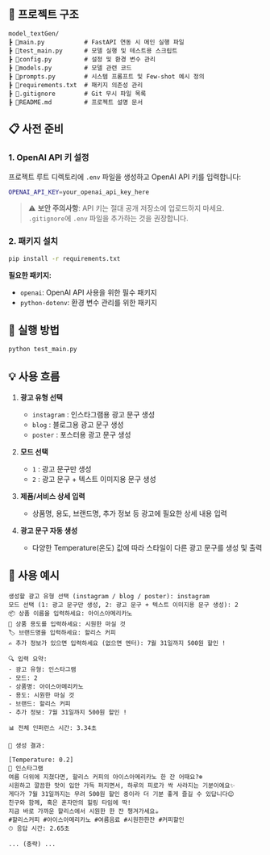 ## 🔧 프로젝트 구조

```
model_textGen/
┣ 📜main.py           # FastAPI 연동 시 메인 실행 파일
┣ 📜test_main.py      # 모델 실행 및 테스트용 스크립트
┣ 📜config.py         # 설정 및 환경 변수 관리
┣ 📜models.py         # 모델 관련 코드
┣ 📜prompts.py        # 시스템 프롬프트 및 Few-shot 예시 정의
┣ 📜requirements.txt  # 패키지 의존성 관리
┣ 📜.gitignore        # Git 무시 파일 목록
┣ 📜README.md         # 프로젝트 설명 문서
```

## 📋 사전 준비

### 1. OpenAI API 키 설정

프로젝트 루트 디렉토리에 `.env` 파일을 생성하고 OpenAI API 키를 입력합니다:

```bash
OPENAI_API_KEY=your_openai_api_key_here
```

> ⚠️ **보안 주의사항**: API 키는 절대 공개 저장소에 업로드하지 마세요. `.gitignore`에 `.env` 파일을 추가하는 것을 권장합니다.

### 2. 패키지 설치

```bash
pip install -r requirements.txt
```

**필요한 패키지:**
- `openai`: OpenAI API 사용을 위한 필수 패키지
- `python-dotenv`: 환경 변수 관리를 위한 패키지

## 🎯 실행 방법

```bash
python test_main.py
```

## 💡 사용 흐름

1. **광고 유형 선택**
   * `instagram` : 인스타그램용 광고 문구 생성
   * `blog` : 블로그용 광고 문구 생성
   * `poster` : 포스터용 광고 문구 생성

2. **모드 선택**
   * `1` : 광고 문구만 생성
   * `2` : 광고 문구 + 텍스트 이미지용 문구 생성

3. **제품/서비스 상세 입력**
   * 상품명, 용도, 브랜드명, 추가 정보 등 광고에 필요한 상세 내용 입력

4. **광고 문구 자동 생성**
   * 다양한 Temperature(온도) 값에 따라 스타일이 다른 광고 문구를 생성 및 출력

## 📝 사용 예시

```
생성할 광고 유형 선택 (instagram / blog / poster): instagram
모드 선택 (1: 광고 문구만 생성, 2: 광고 문구 + 텍스트 이미지용 문구 생성): 2
📦 상품 이름을 입력하세요: 아이스아메리카노
🎯 상품 용도를 입력하세요: 시원한 마실 것
🏷️ 브랜드명을 입력하세요: 할리스 커피
✍️ 추가 정보가 있으면 입력하세요 (없으면 엔터): 7월 31일까지 500원 할인 !

🔍 입력 요약:
- 광고 유형: 인스타그램
- 모드: 2
- 상품명: 아이스아메리카노
- 용도: 시원한 마실 것
- 브랜드: 할리스 커피
- 추가 정보: 7월 31일까지 500원 할인 !

📊 전체 인퍼런스 시간: 3.34초

📢 생성 결과:

[Temperature: 0.2]
📌 인스타그램
여름 더위에 지쳤다면, 할리스 커피의 아이스아메리카노 한 잔 어때요?❄️
시원하고 깔끔한 맛이 입안 가득 퍼지면서, 하루의 피로가 싹 사라지는 기분이에요✨
게다가 7월 31일까지는 무려 500원 할인 중이라 더 기분 좋게 즐길 수 있답니다😊
친구와 함께, 혹은 혼자만의 힐링 타임에 딱!
지금 바로 가까운 할리스에서 시원한 한 잔 챙겨가세요☕️
#할리스커피 #아이스아메리카노 #여름음료 #시원한한잔 #커피할인
⏱ 응답 시간: 2.65초

... (중략) ...
```